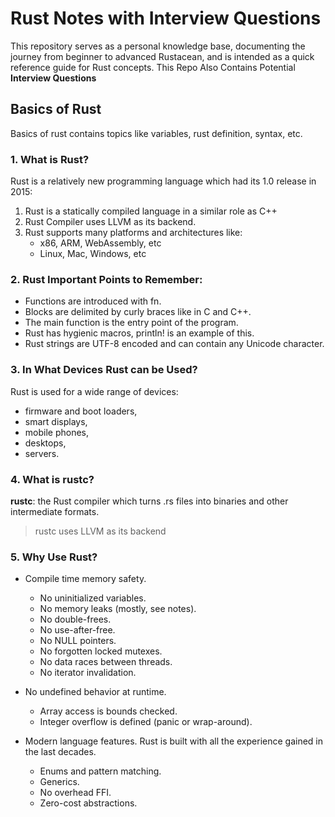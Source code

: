 # Rust Notes with Interview Questions
This repository serves as a personal knowledge base, documenting the journey from beginner to advanced Rustacean, and is intended as a quick reference guide for Rust concepts. This Repo Also Contains Potential **Interview Questions** 

## Basics of Rust
Basics of rust contains topics like variables, rust definition, syntax, etc.

### 1. What is Rust?
Rust is a relatively new programming language which had its 1.0 release in 2015:

   1. Rust is a statically compiled language in a similar role as C++
   2. Rust Compiler uses LLVM as its backend.
   3. Rust supports many platforms and architectures like:
        - x86, ARM, WebAssembly, etc
        - Linux, Mac, Windows, etc

### 2. Rust Important Points to Remember:
   - Functions are introduced with fn.
   - Blocks are delimited by curly braces like in C and C++.
   - The main function is the entry point of the program.
   - Rust has hygienic macros, println! is an example of this.
   - Rust strings are UTF-8 encoded and can contain any Unicode character.

### 3. In What Devices Rust can be Used? 
Rust is used for a wide range of devices:
   - firmware and boot loaders,
   - smart displays,
   - mobile phones,
   - desktops,
   - servers.

### 4. What is rustc?
**rustc**: the Rust compiler which turns .rs files into binaries and other intermediate formats.
  > rustc uses LLVM as its backend

### 5. Why Use Rust?
   - Compile time memory safety.
      -  No uninitialized variables.
      - No memory leaks (mostly, see notes).
      - No double-frees.
      - No use-after-free.
      - No NULL pointers.
      - No forgotten locked mutexes.
      - No data races between threads.
      - No iterator invalidation.

   - No undefined behavior at runtime.
      - Array access is bounds checked.
      - Integer overflow is defined (panic or wrap-around).

   - Modern language features.
     Rust is built with all the experience gained in the last decades.
      - Enums and pattern matching.
      - Generics.
      - No overhead FFI.
      - Zero-cost abstractions.

